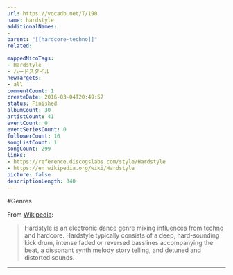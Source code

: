 ```yaml
---
url: https://vocadb.net/T/190
name: hardstyle
additionalNames: 
- 
parent: "[[hardcore-techno]]"
related:

mappedNicoTags:
- Hardstyle
- ハードスタイル
newTargets:
- all
commentCount: 1
createDate: 2016-03-04T20:49:57
status: Finished
albumCount: 30
artistCount: 41
eventCount: 0
eventSeriesCount: 0
followerCount: 10
songListCount: 1
songCount: 299
links: 
- https://reference.discogslabs.com/style/Hardstyle
- https://en.wikipedia.org/wiki/Hardstyle
picture: false
descriptionLength: 340
---
```


#Genres

From [Wikipedia](https://en.wikipedia.org/wiki/Hardstyle):
>Hardstyle is an electronic dance genre mixing influences from techno and hardcore. Hardstyle typically consists of a deep, hard-sounding kick drum, intense faded or reversed basslines accompanying the beat, a dissonant synth melody story telling, and detuned and distorted sounds.

---

